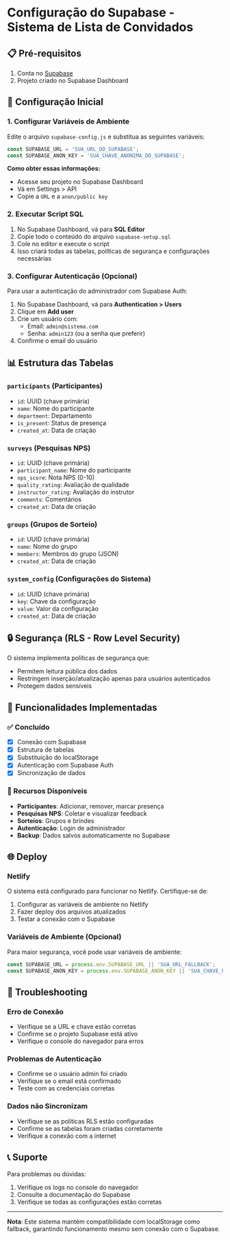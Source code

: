 # Configuração do Supabase - Sistema de Lista de Convidados

## 📋 Pré-requisitos

1. Conta no [Supabase](https://supabase.com)
2. Projeto criado no Supabase Dashboard

## 🚀 Configuração Inicial

### 1. Configurar Variáveis de Ambiente

Edite o arquivo `supabase-config.js` e substitua as seguintes variáveis:

```javascript
const SUPABASE_URL = 'SUA_URL_DO_SUPABASE';
const SUPABASE_ANON_KEY = 'SUA_CHAVE_ANONIMA_DO_SUPABASE';
```

**Como obter essas informações:**
- Acesse seu projeto no Supabase Dashboard
- Vá em Settings > API
- Copie a `URL` e a `anon/public key`

### 2. Executar Script SQL

1. No Supabase Dashboard, vá para **SQL Editor**
2. Copie todo o conteúdo do arquivo `supabase-setup.sql`
3. Cole no editor e execute o script
4. Isso criará todas as tabelas, políticas de segurança e configurações necessárias

### 3. Configurar Autenticação (Opcional)

Para usar a autenticação do administrador com Supabase Auth:

1. No Supabase Dashboard, vá para **Authentication > Users**
2. Clique em **Add user**
3. Crie um usuário com:
   - Email: `admin@sistema.com`
   - Senha: `admin123` (ou a senha que preferir)
4. Confirme o email do usuário

## 📊 Estrutura das Tabelas

### `participants` (Participantes)
- `id`: UUID (chave primária)
- `name`: Nome do participante
- `department`: Departamento
- `is_present`: Status de presença
- `created_at`: Data de criação

### `surveys` (Pesquisas NPS)
- `id`: UUID (chave primária)
- `participant_name`: Nome do participante
- `nps_score`: Nota NPS (0-10)
- `quality_rating`: Avaliação de qualidade
- `instructor_rating`: Avaliação do instrutor
- `comments`: Comentários
- `created_at`: Data de criação

### `groups` (Grupos de Sorteio)
- `id`: UUID (chave primária)
- `name`: Nome do grupo
- `members`: Membros do grupo (JSON)
- `created_at`: Data de criação

### `system_config` (Configurações do Sistema)
- `id`: UUID (chave primária)
- `key`: Chave da configuração
- `value`: Valor da configuração
- `created_at`: Data de criação

## 🔒 Segurança (RLS - Row Level Security)

O sistema implementa políticas de segurança que:
- Permitem leitura pública dos dados
- Restringem inserção/atualização apenas para usuários autenticados
- Protegem dados sensíveis

## 🔄 Funcionalidades Implementadas

### ✅ Concluído
- [x] Conexão com Supabase
- [x] Estrutura de tabelas
- [x] Substituição do localStorage
- [x] Autenticação com Supabase Auth
- [x] Sincronização de dados

### 🔧 Recursos Disponíveis
- **Participantes**: Adicionar, remover, marcar presença
- **Pesquisas NPS**: Coletar e visualizar feedback
- **Sorteios**: Grupos e brindes
- **Autenticação**: Login de administrador
- **Backup**: Dados salvos automaticamente no Supabase

## 🌐 Deploy

### Netlify
O sistema está configurado para funcionar no Netlify. Certifique-se de:
1. Configurar as variáveis de ambiente no Netlify
2. Fazer deploy dos arquivos atualizados
3. Testar a conexão com o Supabase

### Variáveis de Ambiente (Opcional)
Para maior segurança, você pode usar variáveis de ambiente:
```javascript
const SUPABASE_URL = process.env.SUPABASE_URL || 'SUA_URL_FALLBACK';
const SUPABASE_ANON_KEY = process.env.SUPABASE_ANON_KEY || 'SUA_CHAVE_FALLBACK';
```

## 🐛 Troubleshooting

### Erro de Conexão
- Verifique se a URL e chave estão corretas
- Confirme se o projeto Supabase está ativo
- Verifique o console do navegador para erros

### Problemas de Autenticação
- Confirme se o usuário admin foi criado
- Verifique se o email está confirmado
- Teste com as credenciais corretas

### Dados não Sincronizam
- Verifique se as políticas RLS estão configuradas
- Confirme se as tabelas foram criadas corretamente
- Verifique a conexão com a internet

## 📞 Suporte

Para problemas ou dúvidas:
1. Verifique os logs no console do navegador
2. Consulte a documentação do Supabase
3. Verifique se todas as configurações estão corretas

---

**Nota**: Este sistema mantém compatibilidade com localStorage como fallback, garantindo funcionamento mesmo sem conexão com o Supabase.